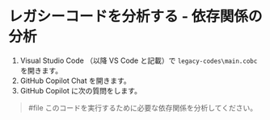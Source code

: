 # レガシーコードを分析する - 依存関係の分析

1. Visual Studio Code （以降 VS Code と記載）で `legacy-codes\main.cobc` を開きます。
1. GitHub Copilot Chat を開きます。
1. GitHub Copilot に次の質問をします。

> #file このコードを実行するために必要な依存関係を分析してください。
